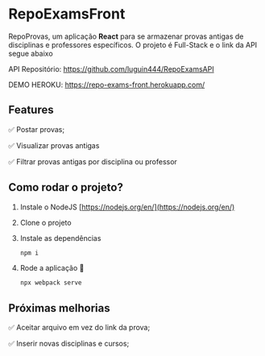 # RepoExamsFront

RepoProvas, um aplicação **React** para se armazenar provas antigas de disciplinas e professores específicos. O projeto é Full-Stack e o link da API segue abaixo

API Repositório: https://github.com/luguin444/RepoExamsAPI

DEMO HEROKU: https://repo-exams-front.herokuapp.com/

## Features

✅ Postar provas;

✅ Visualizar provas antigas

✅ Filtrar provas antigas por disciplina ou professor


## Como rodar o projeto?

1. Instale o NodeJS [https://nodejs.org/en/](https://nodejs.org/en/)
2. Clone o projeto
3. Instale as dependências

    ```bash
    npm i
    ```

4. Rode a aplicação 🙂

    ```bash
    npx webpack serve
    ```

## Próximas melhorias

✅ Aceitar arquivo em vez do link da prova;

✅ Inserir novas disciplinas e cursos;
